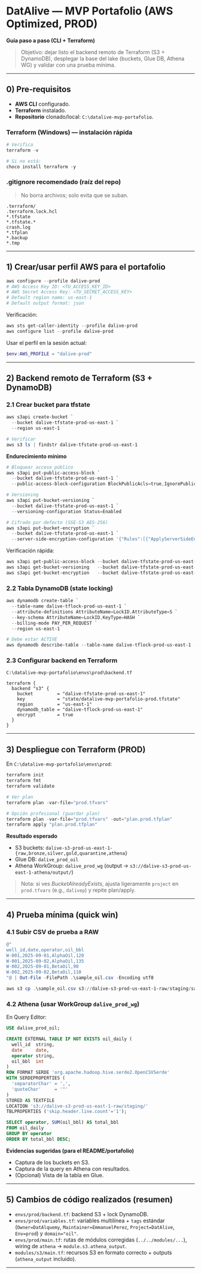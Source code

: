 # DatAlive — MVP Portafolio (AWS Optimized, PROD)  
**Guía paso a paso (CLI + Terraform)**

> Objetivo: dejar listo el backend remoto de Terraform (S3 + DynamoDB), desplegar la base del lake (buckets, Glue DB, Athena WG) y validar con una prueba mínima.

---

## 0) Pre‐requisitos

- **AWS CLI** configurado.
- **Terraform** instalado.
- **Repositorio** clonado/local: `C:\datalive-mvp-portafolio`.

### Terraform (Windows) — instalación rápida
```powershell
# Verifica
terraform -v

# Si no está:
choco install terraform -y
```

### .gitignore recomendado (raíz del repo)
> No borra archivos; solo evita que se suban.
```
.terraform/
.terraform.lock.hcl
*.tfstate
*.tfstate.*
crash.log
*.tfplan
*.backup
*.tmp
```

---

## 1) Crear/usar perfil AWS para el portafolio

```powershell
aws configure --profile dalive-prod
# AWS Access Key ID: <TU_ACCESS_KEY_ID>
# AWS Secret Access Key: <TU_SECRET_ACCESS_KEY>
# Default region name: us-east-1
# Default output format: json
```

Verificación:
```powershell
aws sts get-caller-identity --profile dalive-prod
aws configure list --profile dalive-prod
```

Usar el perfil en la sesión actual:
```powershell
$env:AWS_PROFILE = "dalive-prod"
```

---

## 2) Backend remoto de Terraform (S3 + DynamoDB)

### 2.1 Crear bucket para tfstate
```powershell
aws s3api create-bucket `
  --bucket dalive-tfstate-prod-us-east-1 `
  --region us-east-1

# Verificar
aws s3 ls | findstr dalive-tfstate-prod-us-east-1
```

**Endurecimiento mínimo**
```powershell
# Bloquear acceso público
aws s3api put-public-access-block `
  --bucket dalive-tfstate-prod-us-east-1 `
  --public-access-block-configuration BlockPublicAcls=true,IgnorePublicAcls=true,BlockPublicPolicy=true,RestrictPublicBuckets=true

# Versioning
aws s3api put-bucket-versioning `
  --bucket dalive-tfstate-prod-us-east-1 `
  --versioning-configuration Status=Enabled

# Cifrado por defecto (SSE-S3 AES-256)
aws s3api put-bucket-encryption `
  --bucket dalive-tfstate-prod-us-east-1 `
  --server-side-encryption-configuration '{"Rules":[{"ApplyServerSideEncryptionByDefault":{"SSEAlgorithm":"AES256"}}]}'
```

Verificación rápida:
```powershell
aws s3api get-public-access-block --bucket dalive-tfstate-prod-us-east-1
aws s3api get-bucket-versioning   --bucket dalive-tfstate-prod-us-east-1
aws s3api get-bucket-encryption   --bucket dalive-tfstate-prod-us-east-1
```

### 2.2 Tabla DynamoDB (state locking)
```powershell
aws dynamodb create-table `
  --table-name dalive-tflock-prod-us-east-1 `
  --attribute-definitions AttributeName=LockID,AttributeType=S `
  --key-schema AttributeName=LockID,KeyType=HASH `
  --billing-mode PAY_PER_REQUEST `
  --region us-east-1

# Debe estar ACTIVE
aws dynamodb describe-table --table-name dalive-tflock-prod-us-east-1 --region us-east-1
```

### 2.3 Configurar backend en Terraform
`C:\datalive-mvp-portafolio\envs\prod\backend.tf`
```hcl
terraform {
  backend "s3" {
    bucket         = "dalive-tfstate-prod-us-east-1"
    key            = "state/datalive-mvp-portafolio-prod.tfstate"
    region         = "us-east-1"
    dynamodb_table = "dalive-tflock-prod-us-east-1"
    encrypt        = true
  }
}
```

---

## 3) Despliegue con Terraform (PROD)

En `C:\datalive-mvp-portafolio\envs\prod`:

```powershell
terraform init
terraform fmt
terraform validate

# Ver plan
terraform plan -var-file="prod.tfvars"

# Opción profesional (guardar plan)
terraform plan -var-file="prod.tfvars" -out="plan.prod.tfplan"
terraform apply "plan.prod.tfplan"
```

**Resultado esperado**  
- S3 buckets: `dalive-s3-prod-us-east-1-{raw,bronze,silver,gold,quarantine,athena}`  
- Glue DB: `dalive_prod_oil`  
- Athena WorkGroup: `dalive_prod_wg` (output → `s3://dalive-s3-prod-us-east-1-athena/output/`)

> Nota: si ves *BucketAlreadyExists*, ajusta ligeramente `project` en `prod.tfvars` (e.g., `dalivep`) y repite plan/apply.

---

## 4) Prueba mínima (quick win)

### 4.1 Subir CSV de prueba a RAW
```powershell
@"
well_id,date,operator,oil_bbl
W-001,2025-09-01,AlphaOil,120
W-001,2025-09-02,AlphaOil,135
W-002,2025-09-01,BetaOil,90
W-002,2025-09-02,BetaOil,110
"@ | Out-File -FilePath .\sample_oil.csv -Encoding utf8

aws s3 cp .\sample_oil.csv s3://dalive-s3-prod-us-east-1-raw/staging/sample_oil.csv
```

### 4.2 Athena (usar WorkGroup `dalive_prod_wg`)
En Query Editor:
```sql
USE dalive_prod_oil;

CREATE EXTERNAL TABLE IF NOT EXISTS oil_daily (
  well_id  string,
  date     date,
  operator string,
  oil_bbl  int
)
ROW FORMAT SERDE 'org.apache.hadoop.hive.serde2.OpenCSVSerde'
WITH SERDEPROPERTIES (
  'separatorChar' = ',',
  'quoteChar'     = '"'
)
STORED AS TEXTFILE
LOCATION 's3://dalive-s3-prod-us-east-1-raw/staging/'
TBLPROPERTIES ('skip.header.line.count'='1');

SELECT operator, SUM(oil_bbl) AS total_bbl
FROM oil_daily
GROUP BY operator
ORDER BY total_bbl DESC;
```

**Evidencias sugeridas (para el README/portafolio)**  
- Captura de los buckets en S3.  
- Captura de la query en Athena con resultados.  
- (Opcional) Vista de la tabla en Glue.

---

## 5) Cambios de código realizados (resumen)

- `envs/prod/backend.tf`: backend S3 + lock DynamoDB.
- `envs/prod/variables.tf`: variables multilínea + `tags` estándar (`Owner=DatAlquemy`, `Maintainer=EmmanuelPerez`, `Project=DatAlive`, `Env=prod`) y `domain="oil"`.
- `envs/prod/main.tf`: rutas de módulos corregidas (`../../modules/...`), wiring de `athena` → `module.s3.athena_output`.
- `modules/s3/main.tf`: recursos S3 en formato correcto + outputs (`athena_output` incluido).

---


